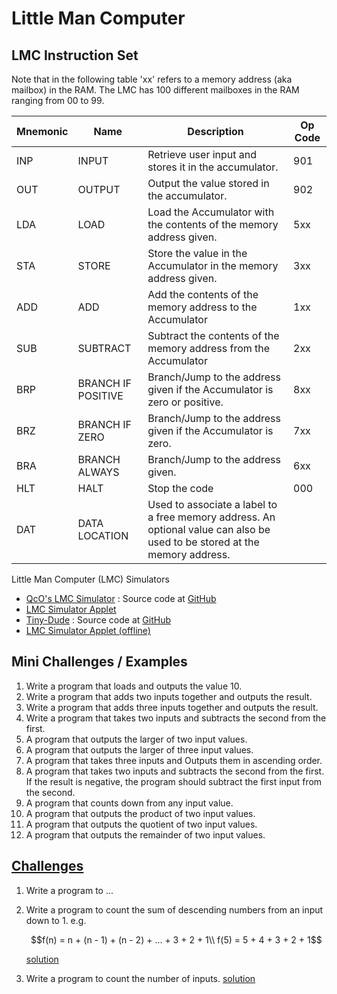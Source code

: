 
# Little Man Computer

## LMC Instruction Set

Note that in the following table 'xx' refers to a memory address (aka mailbox) in the RAM. The LMC has 100 different mailboxes in the RAM ranging from 00 to 99.

| Mnemonic | Name               | Description                                                                                                                | Op Code |
|----------|--------------------|----------------------------------------------------------------------------------------------------------------------------|---------|
| INP      | INPUT              | Retrieve user input and stores it in the accumulator.                                                                      | 901     |
| OUT      | OUTPUT             | Output the value stored in the accumulator.                                                                                | 902     |
| LDA      | LOAD               | Load the Accumulator with the contents of the memory address given.                                                        | 5xx     |
| STA      | STORE              | Store the value in the Accumulator in the memory address given.                                                            | 3xx     |
| ADD      | ADD                | Add the contents of the memory address to the Accumulator                                                                  | 1xx     |
| SUB      | SUBTRACT           | Subtract the contents of the memory address from the Accumulator                                                           | 2xx     |
| BRP      | BRANCH IF POSITIVE | Branch/Jump to the address given if the Accumulator is zero or positive.                                                   | 8xx     |
| BRZ      | BRANCH IF ZERO     | Branch/Jump to the address given if the Accumulator is zero.                                                               | 7xx     |
| BRA      | BRANCH ALWAYS      | Branch/Jump to the address given.                                                                                          | 6xx     |
| HLT      | HALT               | Stop the code                                                                                                              | 000     |
| DAT      | DATA LOCATION      | Used to associate a label to a free memory address. An optional value can also be used to be stored at the memory address. |         |

Little Man Computer (LMC) Simulators

- [QcO's LMC Simulator](https://qco-dev.github.io/lmc/ "QcO's LMC Simulator") : Source code at [GitHub](https://github.com/QcO-dev/lmc "Source code at GitHub")
- [LMC Simulator Applet](http://peterhigginson.co.uk/lmc/)
- [Tiny-Dude](https://tinydude.tomwwright.com/) : Source code at [GitHub](https://github.com/tomwwright/tiny-dude "Source code at GitHub")
- [LMC Simulator Applet (offline)](http://www.yorku.ca/sychen/research/LMC/LittleMan.html)

## Mini Challenges / Examples

1. Write a program that loads and outputs the value 10.
2. Write a program that adds two inputs together and outputs the result.
3. Write a program that adds three inputs together and outputs the result.
4. Write a program that takes two inputs and subtracts the second from the first.
5. A program that outputs the larger of two input values.
6. A program that outputs the larger of three input values.
7. A program that takes three inputs and Outputs them in ascending order.
8. A program that takes two inputs and subtracts the second from the first. If the result is negative, the program should subtract the first input from the second.
9. A program that counts down from any input value.
10. A program that outputs the product of two input values.
11. A program that outputs the quotient of two input values.
12. A program that outputs the remainder of two input values.

## [Challenges](/challenges/ "challenges")

1. Write a program to ...
2. Write a program to count the sum of descending numbers from an input down to 1. e.g.

   ```math
   f(n) = n + (n - 1) + (n - 2) + ... + 3 + 2 + 1\\
   f(5) = 5 + 4 + 3 + 2 + 1
   ```

   [solution](challenges/c-02-function-sum-descending-numbers-of-n-to-1.asm "solution")

3. Write a program to count the number of inputs. [solution](challenges/c-03-count-number-of-inputs.asm "solution")
